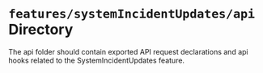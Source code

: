 # `features/systemIncidentUpdates/api` Directory
	
The api folder should contain exported API request declarations and api hooks related to the SystemIncidentUpdates feature.
